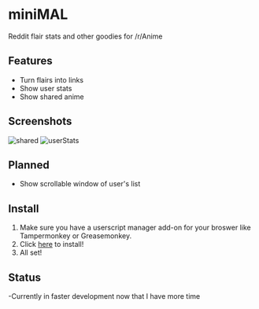 # miniMAL
Reddit flair stats and other goodies for /r/Anime

## Features
- Turn flairs into links 
- Show user stats 
- Show shared anime 

## Screenshots
![shared](https://i.imgur.com/LEoAptP.png)
![userStats](https://i.imgur.com/F8y0Wyc.png)

## Planned
- Show scrollable window of user's list

## Install
1. Make sure you have a userscript manager add-on for your broswer like Tampermonkey or Greasemonkey.
2. Click [here](https://github.com/TrickRoom/miniMAL/raw/master/rMiniMAL.user.js) to install!
3. All set!


## Status
-Currently in faster development now that I have more time
